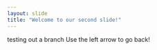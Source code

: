 ```yaml
---
layout: slide
title: "Welcome to our second slide!"
---
```

testing out a branch
Use the left arrow to go back!
